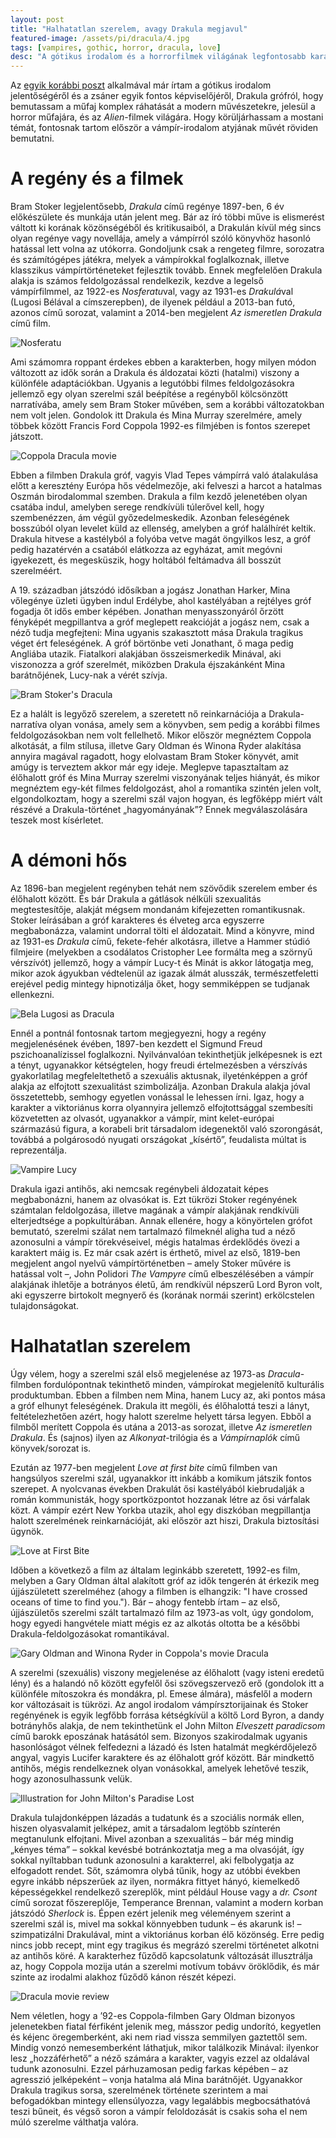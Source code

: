 ```yaml
---
layout: post
title: "Halhatatlan szerelem, avagy Drakula megjavul"
featured-image: /assets/pi/dracula/4.jpg
tags: [vampires, gothic, horror, dracula, love]
desc: "A gótikus irodalom és a horrorfilmek világának legfontosabb karakteréről írt elemzés. Hogyan változik Bram Stoker Drakulája a különféle feldolgozásokban?"
---
```


Az [egyik korábbi poszt](/2016/12/01/aliens) alkalmával már írtam a gótikus irodalom jelentőségéről és
a zsáner egyik fontos képviselőjéről, Drakula grófról, hogy bemutassam a
műfaj komplex ráhatását a modern művészetekre, jelesül a horror műfajára, és az
*Alien*-filmek világára. Hogy körüljárhassam a mostani témát, fontosnak tartom
először a vámpír-irodalom atyjának művét röviden bemutatni.

# A regény és a filmek

Bram Stoker legjelentősebb, *Drakula* című regénye 1897-ben, 6 év előkészülete és munkája után
jelent meg. Bár az író többi műve is elismerést váltott ki korának közönségéből
és kritikusaiból, a Drakulán kívül még sincs olyan regénye vagy novellája, amely
a vámpírról szóló könyvhöz hasonló hatással lett volna az utókorra. Gondoljunk
csak a rengeteg filmre, sorozatra és számítógépes játékra, melyek a vámpírokkal
foglalkoznak, illetve klasszikus vámpírtörténeteket fejlesztik tovább. Ennek
megfelelően Drakula alakja is számos feldolgozással rendelkezik, kezdve a
legelső vámpírfilmmel, az 1922-es *Nosferatu*val, vagy az 1931-es *Drakulá*val
(Lugosi Bélával a címszerepben), de ilyenek például a 2013-ban futó, azonos című
sorozat, valamint a 2014-ben megjelent *Az ismeretlen Drakula* című film.

![Nosferatu](/assets/pi/dracula/1.jpg)

Ami számomra roppant érdekes ebben a karakterben, hogy milyen módon változott az
idők során a Drakula és áldozatai közti (hatalmi) viszony a különféle
adaptációkban. Ugyanis a legutóbbi filmes feldolgozásokra jellemző egy olyan
szerelmi szál beépítése a regényből kölcsönzött narratívába, amely sem Bram
Stoker művében, sem a korábbi változatokban nem volt jelen. Gondolok itt Drakula
és Mina Murray szerelmére, amely többek között Francis Ford Coppola 1992-es
filmjében is fontos szerepet játszott.

![Coppola Dracula movie](/assets/pi/dracula/2.jpg)

Ebben a filmben Drakula gróf, vagyis Vlad Tepes vámpírrá való átalakulása előtt
a keresztény Európa hős védelmezője, aki felveszi a harcot a hatalmas Oszmán
birodalommal szemben. Drakula a film kezdő jelenetében olyan csatába indul,
amelyben serege rendkívüli túlerővel kell, hogy szembenézzen, ám végül
győzedelmeskedik. Azonban feleségének bosszúból olyan levelet küld az ellenség,
amelyben a gróf halálhírét keltik. Drakula hitvese a kastélyból a folyóba vetve
magát öngyilkos lesz, a gróf pedig hazatérvén a csatából elátkozza az egyházat,
amit megóvni igyekezett, és megesküszik, hogy holtából feltámadva áll bosszút
szerelméért.

A 19. században játszódó idősíkban a jogász Jonathan Harker, Mina vőlegénye
üzleti ügyben indul Erdélybe, ahol kastélyában a rejtélyes gróf fogadja őt idős
ember képében. Jonathan menyasszonyáról őrzött fényképét megpillantva a gróf
meglepett reakcióját a jogász nem, csak a néző tudja megfejteni: Mina ugyanis
szakasztott mása Drakula tragikus véget ért feleségének. A gróf börtönbe veti
Jonathant, ő maga pedig Angliába utazik. Fiatalkori alakjában összeismerkedik
Minával, aki viszonozza a gróf szerelmét, miközben Drakula éjszakánként Mina
barátnőjének, Lucy-nak a vérét szívja.

![Bram Stoker's Dracula](/assets/pi/dracula/3.jpg)

Ez a halált is legyőző szerelem, a szeretett nő reinkarnációja a
Drakula-narratíva olyan vonása, amely sem a könyvben, sem pedig a korábbi filmes
feldolgozásokban nem volt fellelhető. Mikor először megnéztem Coppola alkotását,
a film stílusa, illetve Gary Oldman és Winona Ryder alakítása annyira magával
ragadott, hogy elolvastam Bram Stoker könyvét, amit amúgy is terveztem akkor már
egy ideje. Meglepve tapasztaltam az élőhalott gróf és Mina Murray szerelmi
viszonyának teljes hiányát, és mikor megnéztem egy-két filmes feldolgozást, ahol a
romantika szintén jelen volt, elgondolkoztam, hogy a szerelmi szál vajon hogyan,
és legfőképp miért vált részévé a Drakula-történet „hagyományának”? Ennek
megválaszolására teszek most kísérletet.

# A démoni hős

Az 1896-ban megjelent regényben tehát nem szövődik szerelem ember és élőhalott
között. És bár Drakula a gátlások nélküli szexualitás megtestesítője, alakját
mégsem mondanám kifejezetten romantikusnak. Stoker leírásában a gróf karakteres és élveteg
arca egyszerre megbabonázza, valamint undorral tölti el áldozatait. Mind a
könyvre, mind az 1931-es *Drakula* című, fekete-fehér alkotásra, illetve a Hammer stúdió
filmjeire (melyekben a csodálatos Cristopher Lee formálta meg a szörnyű
vérszívót) jellemző, hogy a vámpír  Lucy-t és Minát is akkor látogatja meg,
mikor azok ágyukban védtelenül az igazak álmát alusszák, természetfeletti
erejével pedig mintegy hipnotizálja őket, hogy semmiképpen se tudjanak
ellenkezni.

![Bela Lugosi as Dracula](/assets/pi/dracula/4.jpg)

Ennél a pontnál fontosnak tartom megjegyezni, hogy a regény megjelenésének
évében, 1897-ben kezdett el Sigmund Freud pszichoanalízissel
foglalkozni. Nyilvánvalóan tekinthetjük jelképesnek is ezt a tényt, ugyanakkor
kétségtelen, hogy freudi értelmezésben a vérszívás gyakorlatilag megfeleltethető
a szexuális aktusnak, ilyeténképpen a gróf alakja az elfojtott szexualitást
szimbolizálja. Azonban Drakula alakja jóval összetettebb, semhogy egyetlen
vonással le lehessen írni. Igaz, hogy a karakter a viktoriánus korra olyannyira
jellemző elfojtottsággal szembesíti közvetetten az olvasót, ugyanakkor a vámpír, mint
kelet-európai származású figura, a korabeli brit társadalom idegenektől való
szorongását, továbbá a polgárosodó nyugati országokat „kísértő”, feudalista
múltat is reprezentálja.

![Vampire Lucy](/assets/pi/dracula/5.jpg)

Drakula igazi antihős, aki nemcsak regénybeli áldozatait képes megbabonázni,
hanem az olvasókat is. Ezt tükrözi Stoker regényének számtalan feldolgozása,
illetve magának a vámpír alakjának rendkívüli elterjedtsége a popkultúrában.
Annak ellenére, hogy a könyörtelen grófot bemutató, szerelmi szálat nem
tartalmazó filmeknél aligha tud a néző azonosulni a vámpír törekvéseivel, mégis
hatalmas érdeklődés övezi a karaktert máig is. Ez már csak azért is érthető,
mivel az első, 1819-ben megjelent angol nyelvű vámpírtörténetben – amely Stoker
művére is hatással volt –, John Polidori *The Vampyre* című elbeszélésében a
vámpír alakjának ihletője a botrányos életű, ám rendkívül népszerű Lord Byron
volt, aki egyszerre birtokolt megnyerő és (korának normái szerint) erkölcstelen
tulajdonságokat.

# Halhatatlan szerelem

Úgy vélem, hogy a szerelmi szál első megjelenése az 1973-as *Dracula*-filmben
fordulópontnak tekinthető minden, vámpírokat megjelenítő kulturális
produktumban. Ebben a filmben nem Mina, hanem Lucy az, aki pontos mása a gróf
elhunyt feleségének. Drakula itt megöli, és élőhalottá teszi a lányt,
feltételezhetően azért, hogy halott szerelme helyett társa legyen. Ebből a
filmből merített Coppola és utána a 2013-as sorozat, illetve *Az ismeretlen Drakula*. És (sajnos) ilyen az *Alkonyat*-trilógia és a *Vámpírnaplók* című könyvek/sorozat is.

Ezután az 1977-ben megjelent *Love at first bite* című filmben van hangsúlyos
szerelmi szál, ugyanakkor itt inkább a komikum játszik fontos szerepet. A
nyolcvanas években Drakulát ősi kastélyából kiebrudalják a román kommunisták,
hogy sportközpontot hozzanak létre az ősi várfalak közt. A vámpír ezért New
Yorkba utazik, ahol egy diszkóban megpillantja halott szerelmének
reinkarnációját, aki először azt hiszi, Drakula biztosítási ügynök.

![Love at First Bite](/assets/pi/dracula/6.jpg)

Időben a következő a film az általam leginkább szeretett, 1992-es film, melyben
a Gary Oldman által alakított gróf az idők tengerén át érkezik meg újjászületett
szerelméhez (ahogy a filmben is elhangzik: "I have crossed oceans of time to find you."). Bár – ahogy fentebb
írtam – az első, újjászületős szerelmi szált tartalmazó film az 1973-as volt,
úgy gondolom, hogy egyedi hangvétele miatt mégis ez az alkotás oltotta be a későbbi
Drakula-feldolgozásokat romantikával.

![Gary Oldman and Winona Ryder in Coppola's movie Dracula](/assets/pi/dracula/7.jpg)

A szerelmi (szexuális) viszony megjelenése az élőhalott (vagy isteni eredetű
lény) és a halandó nő között egyfelől ősi szövegszervező erő (gondolok itt a
különféle mítoszokra és mondákra, pl. Emese álmára), másfelől a modern kor
változásait is tükrözi. Az angol irodalom vámpírsztorijainak és Stoker
regényének is egyik legfőbb forrása kétségkívül a költő Lord Byron, a dandy botrányhős
alakja, de nem tekinthetünk el John Milton *Elveszett paradicsom* című barokk
eposzának hatásától sem. Bizonyos szakirodalmak ugyanis hasonlóságot vélnek
felfedezni a lázadó és Isten hatalmát megkérdőjelező angyal, vagyis Lucifer
karaktere és az élőhalott gróf között. Bár mindkettő antihős, mégis rendelkeznek
olyan vonásokkal, amelyek lehetővé teszik, hogy azonosulhassunk velük.

![Illustration for John Milton's Paradise Lost](/assets/pi/dracula/8.jpg)

Drakula tulajdonképpen lázadás a tudatunk és a szociális normák ellen, hiszen
olyasvalamit jelképez, amit a társadalom legtöbb színterén megtanulunk
elfojtani. Mivel azonban a szexualitás – bár még mindig „kényes téma” – sokkal
kevésbé botránkoztatja meg a ma olvasóját, így sokkal nyíltabban tudunk
azonosulni a karakterrel, aki felbolygatja az elfogadott rendet. Sőt, számomra
olybá tűnik, hogy az utóbbi években egyre inkább népszerűek az ilyen, normákra
fittyet hányó, kiemelkedő képességekkel rendelkező szereplők, mint például House
vagy a *dr. Csont* című sorozat főszereplője, Temperance Brennan, valamint a
modern korban játszódó *Sherlock* is. Éppen ezért jelenik meg véleményem szerint a
szerelmi szál is, mivel ma sokkal könnyebben tudunk – és akarunk is! –
szimpatizálni Drakulával, mint a viktoriánus korban élő közönség. Erre pedig
nincs jobb recept, mint egy tragikus és megrázó szerelmi történetet alkotni az
antihős köré. A karakterhez fűződő kapcsolatunk változását illusztrálja az, hogy
Coppola mozija után a szerelmi motívum tobávv öröklődik, és már szinte az irodalmi alakhoz fűződő
kánon részét képezi.

![Dracula movie review](/assets/pi/dracula/9.jpg)

Nem véletlen, hogy a ’92-es Coppola-filmben Gary Oldman bizonyos
jelenetekben fiatal férfiként jelenik meg, másszor pedig undorító, kegyetlen és
kéjenc öregemberként, aki nem riad vissza semmilyen gaztettől sem. Mindig vonzó
nemesemberként láthatjuk, mikor találkozik Minával: ilyenkor lesz „hozzáférhető”
a néző számára a karakter, vagyis ezzel az oldalával tudunk azonosulni. Ezzel
párhuzamosan pedig farkas képében – az agresszió jelképeként – vonja hatalma alá
Mina barátnőjét. Ugyanakkor Drakula tragikus sorsa, szerelmének története
szerintem a mai befogadókban mintegy ellensúlyozza, vagy legalábbis
megbocsáthatóvá teszi bűneit, és végső soron a vámpír feloldozását is csakis soha el nem múló szerelme
válthatja valóra.
